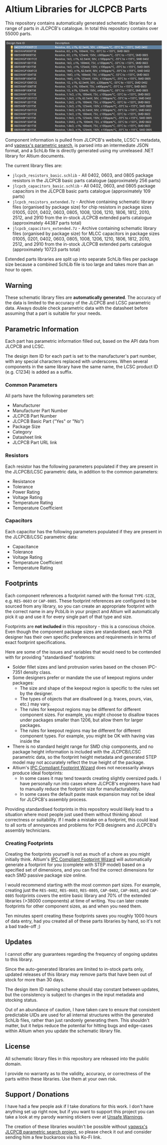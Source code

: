 # Altium Libraries for JLCPCB Parts

This repository contains automatically generated schematic libraries for a range of parts in JLCPCB's catalogue. In total this repository contains over 55000 parts.

![preview](preview.png)

Component information is pulled from JLCPCB's website, LCSC's metadata, and [yaqwsx's parametric search](https://yaqwsx.github.io/jlcparts/), is parsed into an intermediate JSON format, and a SchLib file is directly generated using my unreleased .NET library for Altium documents.

The current library files are:

 - `jlcpcb_resistors_basic.schlib` - All 0402, 0603, and 0805 package resistors in the JLCPCB basic parts catalogue (approximately 256 parts)
 - `jlcpcb_capacitors_basic.schlib` - All 0402, 0603, and 0805 package capacitors in the JLCPCB basic parts catalogue (approximately 109 parts)
 - `jlcpcb_resistors_extended.7z` - Archive containing schematic library files (organised by package size) for chip resistors in package sizes 01005, 0201, 0402, 0603, 0805, 1008, 1206, 1210, 1806, 1812, 2010, 2512, and 2910 from the in-stock JLCPCB extended parts catalogue (approximately 44387 parts total)
 - `jlcpcb_capacitors_extended.7z` - Archive containing schematic library files (organised by package size) for MLCC capacitors in package sizes 01005, 0201, 0402, 0603, 0805, 1008, 1206, 1210, 1806, 1812, 2010, 2512, and 2910 from the in-stock JLCPCB extended parts catalogue (approximately 10723 parts total)

Extended parts libraries are split up into separate SchLib files per package size because a combined SchLib file is too large and takes more than an hour to open.

## Warning

These schematic library files are **automatically generated**. The accuracy of the data is limited to the accuracy of the JLCPCB and LCSC parametric data. Always double check parametric data with the datasheet before assuming that a part is suitable for your needs.

## Parametric Information

Each part has parametric information filled out, based on the API data from JLCPCB and LCSC.

The design item ID for each part is set to the manufacturer's part number, with any special characters replaced with underscores. When several components in the same library have the same name, the LCSC product ID (e.g. C1234) is added as a suffix.

### Common Parameters

All parts have the following parameters set:

- Manufacturer
- Manufacturer Part Number
- JLCPCB Part Number
- JLCPCB Basic Part ("Yes" or "No")
- Package Size
- Category
- Datasheet link
- JLCPCB Part URL link

### Resistors

Each resistor has the following parameters populated if they are present in the JLCPCB/LCSC parametric data, in addition to the common parameters:

- Resistance
- Tolerance
- Power Rating
- Voltage Rating
- Temperature Rating
- Temperature Coefficient

### Capacitors

Each capacitor has the following parameters populated if they are present in the JLCPCB/LCSC parametric data:

- Capacitance
- Tolerance
- Voltage Rating
- Temperature Coefficient
- Temperature Rating

## Footprints

Each component references a footprint named with the format `TYPE-SIZE`, e.g. `RES-0603` or `CAP-0805`. These footprint references are configured to be sourced from any library, so you can create an appropriate footprint with the correct name in any PcbLib in your project and Altium will automatically pick it up and use it for every single part of that type and size.

Footprints are **not included** in this repository - this is a conscious choice. Even though the component package sizes are standardised, each PCB designer has their own specific preferences and requirements in terms of exact footprint specifications.

Here are some of the issues and variables that would need to be contended with for providing "standardised" footprints:

- Solder fillet sizes and land protrusion varies based on the chosen IPC-7351 density class.
- Some designers prefer or mandate the use of keepout regions under packages:
  - The size and shape of the keepout region is specific to the rules set by the designer.
  - The types of objects that are disallowed (e.g. traces, pours, vias, etc.) may vary.
  - The rules for keepout regions may be different for different component sizes. For example, you might choose to disallow traces under packages smaller than 1206, but allow them for larger packages.
  - The rules for keepout regions may be different for different component types. For example, you might be OK with having vias inside the 
- There is no standard height range for SMD chip components, and no package height information is included with the JLCPCB/LCSC parametric data, so the footprint height metadata and generated STEP model may not accurately reflect the true height of the package.
- Altium's [IPC Compliant Footprint Wizard](https://www.altium.com/documentation/altium-designer/footprintwizard-dlg-form-footprintwizardipc-compliant-footprint-wizard-ad) does not necessarily always produce ideal footprints:
  - In some cases it may tend towards creating slightly oversized pads. I have personally run into cases where JLCPCB's engineers have had to manually reduce the footprint size for manufacturability.
  - In some cases the default paste mask expansion may not be ideal for JLCPCB's assembly process.

Providing standardised footprints in this repository would likely lead to a situation where most people just used them without thinking about correctness or suitability. If I made a mistake on a footprint, this could lead to all sorts of annoyances and problems for PCB designers and JLCPCB's assembly technicians.

### Creating Footprints

Creating the footprints yourself is not as much of a chore as you might initially think. Altium's [IPC Compliant Footprint Wizard](https://www.altium.com/documentation/altium-designer/footprintwizard-dlg-form-footprintwizardipc-compliant-footprint-wizard-ad) will automatically generate a footprint for you (complete with STEP model) based on a specified set of dimensions, and you can find the correct dimensions for each SMD passive package size online.

I would recommend starting with the most common part sizes. For example, creating just the `RES-0402`, `RES-0603`, `RES-0805`, `CAP-0402`, `CAP-0603`, and `CAP-0805` footprints covers the entire basic library and 70% of the extended libraries (>38000 components) at time of writing. You can later create footprints for other component sizes, as and when you need them.

Ten minutes spent creating these footprints saves you roughly 1000 hours of data entry, had you created all of these parts libraries by hand, so it's not a bad trade-off ;)

## Updates

I cannot offer any guarantees regarding the frequency of ongoing updates to this library.

Since the auto-generated libraries are limited to in-stock parts only, updated releases of this library may remove parts that have been out of stock for more than 30 days.

The design item ID naming scheme should stay constant between updates, but the consistency is subject to changes in the input metadata and stocking status.

Out of an abundance of caution, I have taken care to ensure that consistent predictable UIDs are used for all internal structures within the generated SchLib files, rather than just randomly generating them. This shouldn't matter, but it helps reduce the potential for hitting bugs and edge-cases within Altium when you update the schematic library file.

## License

All schematic library files in this repository are released into the public domain.

I provide no warranty as to the validity, accuracy, or correctness of the parts within these libraries. Use them at your own risk.

## Support / Donations

I have had a few people ask if I take donations for this work. I don't have anything set up right now, but if you want to support this project you can take a look at my parody warning stickers over at [Unsafe Warnings](https://www.etsy.com/shop/UnsafeWarnings/).

The creation of these libraries wouldn't be possible without [yaqwsx's JLCPCB parametric search project](https://yaqwsx.github.io/jlcparts/), so please check it out and consider sending him a few buckaroos via his Ko-Fi link.
